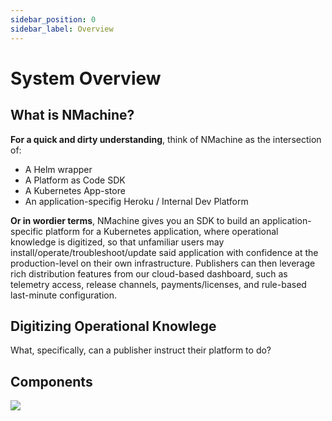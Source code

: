 ```yaml
---
sidebar_position: 0
sidebar_label: Overview
---
```


# System Overview

## What is NMachine?

**For a quick and dirty understanding**, think of NMachine as the intersection of:
- A Helm wrapper
- A Platform as Code SDK
- A Kubernetes App-store
- An application-specifig Heroku / Internal Dev Platform

**Or in wordier terms**, NMachine gives you an SDK to build an application-specific platform 
for a Kubernetes application, where operational knowledge is digitized,
so that unfamiliar users may install/operate/troubleshoot/update 
said application with confidence at the production-level on their own infrastructure. Publishers can 
then leverage rich distribution features from our cloud-based dashboard, such as
telemetry access, release channels, payments/licenses, and rule-based last-minute configuration.

## Digitizing Operational Knowlege

What, specifically, can a publisher instruct their platform to do?


## Components

![](/img/concepts/overview-system.jpg)

